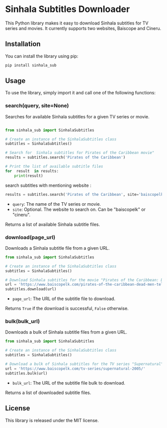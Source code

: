 
# Sinhala Subtitles Downloader

This Python library makes it easy to download Sinhala subtitles for TV series and movies. It currently supports two websites, Baiscope and Cineru.

## Installation

You can install the library using pip:
```cmd
pip install sinhala_sub
```


## Usage

To use the library, simply import it and call one of the following functions:

### search(query, site=None)

Searches for available Sinhala subtitles for a given TV series or movie.
```python

from sinhala_sub import SinhalaSubtitles 

# Create an instance of the SinhalaSubtitles class 
subtitles = SinhalaSubtitles() 

# Search for  Sinhala subtitles for Pirates of the Caribbean movie" 
results = subtitles.search('Pirates of the Caribbean') 

# Print the list of available subtitle files
for  result  in results: 
	print(result)
```
search subtitles with mentioning website :
```python
results = subtitles.search('Pirates of the Caribbean', site='baiscopelk')

```

* `query`: The name of the TV series or movie.
* `site`: Optional. The website to search on. Can be "baiscopelk" or "cineru".

Returns a list of available Sinhala subtitle files.


### download(page_url)

Downloads a Sinhala subtitle file from a given URL.
```python
from sinhala_sub import SinhalaSubtitles

# Create an instance of the SinhalaSubtitles class
subtitles = SinhalaSubtitles()

# Download Sinhala subtitles for the movie "Pirates of the Caribbean: Dead Men Tell No Tales"
url = 'https://www.baiscopelk.com/pirates-of-the-caribbean-dead-men-tell-no-tales-2017-with-sinhala-subtitles/'
subtitles.download(url)
```
* `page_url`: The URL of the subtitle file to download.

Returns `True` if the download is successful, `False` otherwise.

### bulk(bulk_url)

Downloads a bulk of Sinhala subtitle files from a given URL.
```python
from sinhala_sub import SinhalaSubtitles

# Create an instance of the SinhalaSubtitles class
subtitles = SinhalaSubtitles()

# Download a bulk of Sinhala subtitles for the TV series "Supernatural"
url = 'https://www.baiscopelk.com/tv-series/supernatural-2005/'
subtitles.bulk(url)

```

* `bulk_url`: The URL of the subtitle file bulk to download.

Returns a list of downloaded subtitle files.

## License

This library is released under the MIT license.
